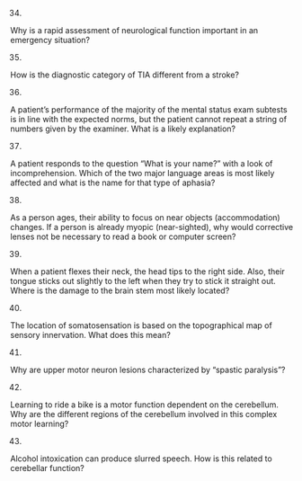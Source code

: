 34. 

Why is a rapid assessment of neurological function important in an emergency
situation?

35. 

How is the diagnostic category of TIA different from a stroke?

36. 

A patient’s performance of the majority of the mental status exam subtests is
in line with the expected norms, but the patient cannot repeat a string of
numbers given by the examiner. What is a likely explanation?

37. 

A patient responds to the question “What is your name?” with a look of
incomprehension. Which of the two major language areas is most likely affected
and what is the name for that type of aphasia?

38. 

As a person ages, their ability to focus on near objects (accommodation)
changes. If a person is already myopic (near-sighted), why would corrective
lenses not be necessary to read a book or computer screen?

39. 

When a patient flexes their neck, the head tips to the right side. Also, their
tongue sticks out slightly to the left when they try to stick it straight out.
Where is the damage to the brain stem most likely located?

40. 

The location of somatosensation is based on the topographical map of sensory
innervation. What does this mean?

41. 

Why are upper motor neuron lesions characterized by “spastic paralysis”?

42. 

Learning to ride a bike is a motor function dependent on the cerebellum. Why
are the different regions of the cerebellum involved in this complex motor
learning?

43. 

Alcohol intoxication can produce slurred speech. How is this related to
cerebellar function?

